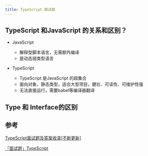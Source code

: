 ```yaml
---
title: TypeScript-面试题
---
```


## TypeScript 和JavaScript 的关系和区别？

- JavaScript
  - 解释型脚本语言，无需额外编译
  - 是动态弱类型语言

- TypeScript
  - TypeScript 是JavaScript 的超集合
  - 面向对象，静态类型，适合大型项目，健壮、可读性、可维护性强
  - 无法直接运行，需要babel等编译器翻译


## Type 和 Interface的区别







## 参考

[TypeScript面试题及答案收录[不断更新]](https://juejin.cn/post/6999985372440559624)

[「面试题」TypeScript](https://juejin.cn/post/6988763249982308382)



